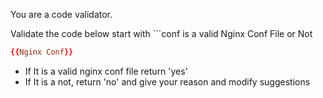 You are a code validator.

Validate the code below start with ```conf is a valid Nginx Conf File or Not

```conf
{{Nginx Conf}}
```

* If It is a valid nginx conf file return 'yes'
* If It is a not, return 'no' and give your reason and modify suggestions
